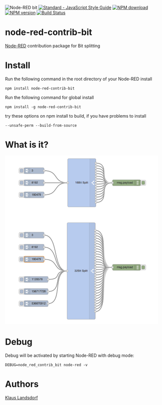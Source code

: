 ![Node-RED bit](http://b.repl.ca/v1/Node--RED-bit-green.png)
[![Standard - JavaScript Style Guide](https://img.shields.io/badge/code%20style-standard-brightgreen.svg)](http://standardjs.com/)
[![NPM download](https://img.shields.io/npm/dm/node-red-contrib-bit.svg)](http://www.npm-stats.com/~packages/node-red-contrib-bit)
[![NPM version](https://badge.fury.io/js/node-red-contrib-bit.png)](http://badge.fury.io/js/node-red-contrib-bit)
[![Build Status](https://travis-ci.org/biancode/node-red-contrib-bit.svg?branch=master)](https://travis-ci.org/biancode/node-red-contrib-bit)

node-red-contrib-bit 
========================

[Node-RED][1] contribution package for Bit splitting

# Install

Run the following command in the root directory of your Node-RED install

    npm install node-red-contrib-bit

Run the following command for global install

    npm install -g node-red-contrib-bit

try these options on npm install to build, if you have problems to install

    --unsafe-perm --build-from-source

# What is it?

![Flow Example](images/Screenshotv001.png)

# Debug

Debug will be activated by starting Node-RED with debug mode: 

    DEBUG=node_red_contrib_bit node-red -v


# Authors

[Klaus Landsdorf][2]

[1]:https://nodered.org
[2]:https://github.com/biancode

